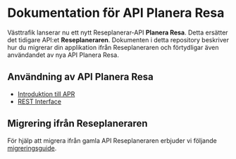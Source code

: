# Dokumentation för API Planera Resa

Västtrafik lanserar nu ett nytt Reseplanerar-API **Planera Resa**. Detta ersätter det tidigare API:et **Reseplaneraren**. Dokumenten i detta repository beskriver hur du migrerar din applikation ifrån Reseplaneraren och förtydligar även användandet av nya API Planera Resa.

## Användning av API Planera Resa

- [Introduktion till APR](docs/INTRODUCTION.md)
- [REST Interface](docs/REST.md)

## Migrering ifrån Reseplaneraren

För hjälp att migrera ifrån gamla API Reseplaneraren erbjuder vi följande [migreringsguide](docs/MIGRATION.md).
